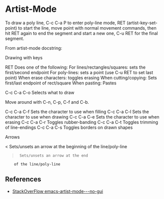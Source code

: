 # Artist-Mode

To draw a poly line, C-c C-a P to enter poly-line mode, RET
(artist-key-set-point) to start the line, move point with normal movement
commands, then hit RET again to end the segment and start a new one, C-u RET for
the final segment.

From artist-mode docstring:

Drawing with keys

 RET        Does one of the following:
            For lines/rectangles/squares: sets the first/second endpoint
            For poly-lines: sets a point (use C-u RET to set last point)
            When erase characters: toggles erasing
            When cutting/copying: Sets first/last endpoint of rect/square
            When pasting: Pastes

 C-c C-a C-o    Selects what to draw

 Move around with C-n, C-p, C-f and C-b.

 C-c C-a C-f    Sets the character to use when filling
 C-c C-a C-l    Sets the character to use when drawing
 C-c C-a C-e    Sets the character to use when erasing
 C-c C-a C-r    Toggles rubber-banding
 C-c C-a C-t    Toggles trimming of line-endings
 C-c C-a C-s    Toggles borders on drawn shapes


Arrows

 <      Sets/unsets an arrow at the beginning
        of the line/poly-line

 >      Sets/unsets an arrow at the end
        of the line/poly-line


## References
- [StackOverFlow emacs-artist-mode---no-gui](https://stackoverflow.com/questions/30861929/emacs-artist-mode-no-gui)
